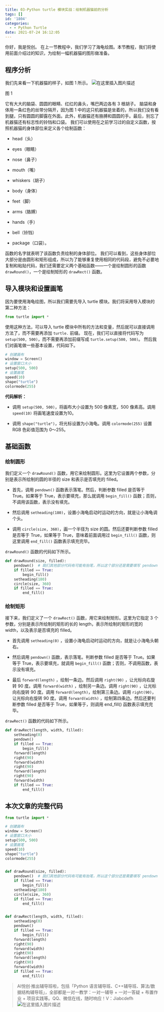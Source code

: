 ```yaml
---
title: 03-Python turtle 模块实战：绘制机器猫前的分析
tags: []
id: '1804'
categories:
  - - Python Turtle
date: 2021-07-24 16:12:05
---
```


你好，我是悦创。 在上一节教程中，我们学习了海龟绘图。本节教程，我们将使用前面介绍过的知识，为绘制一幅机器猫的图形做准备。

## 程序分析

我们先来看一下机器猫的样子，如图 1 所示。 ![在这里插入图片描述](https://img-blog.csdnimg.cn/389c8acc49364a7eab2821f804b175bb.png)

图 1

它有大大的脑袋、圆圆的眼睛、红红的鼻头，嘴巴两边各有 3 根胡子。 脑袋和身体用一条红色的丝带分隔开，因为图 1 中的这只机器猫是坐着的，所以我们没有看到腿，只有圆圆的脚露在外面。此外，机器猫还有胳膊和圆圆的手。最后，别忘了机器猫还有标志性的铃铛和口袋。 我们可以使用在之前学习过的自定义函数，按照机器猫的身体部位来定义各个绘制函数：

*   head（头）
    
*   eyes（眼睛）
    
*   nose（鼻子）
    
*   mouth（嘴）
    
*   whiskers（胡子）
    
*   body（身体）
    
*   feet（脚）
    
*   arms（胳膊）
    
*   hands（手）
    
*   bell（铃铛）
    
*   package（口袋）。
    

函数的名字就表明了该函数负责绘制的身体部位。 我们可以看到，这些身体部位大部分是由圆形和矩形组成，所以为了能够重复使用相同的代码段，避免不必要地复制和粘贴代码，我们还需要定义两个基础函数——一个是绘制圆形的函数 `drawRound()`，一个是绘制矩形的 `drawRect()` 函数。

## 导入模块和设置画笔

因为要使用海龟绘图，所以我们需要先导入 turtle 模块。我们将采用导入模块的第二种方法：

```python
from turtle import *
```

使用这种方法，可以导入 turtle 模块中所有的方法和变量，然后就可以直接调用方法了，而不需要再添加 `turtle.` 前缀。 现在，我们可以直接将代码写为 `setup(500, 500)`，而不需要再添加前缀写成 `turtle.setup(500, 500)`。 然后我们对画笔做一些基本设置，代码如下。

```python
# 创建画布
window = Screen()
# 设置窗口大小
setup(500, 500)
# 设置画笔
speed(10)
shape("turtle")
colormode(255)
```

**代码解析：**

*   调用 `setup(500, 500)`，将画布大小设置为 500 像素宽，500 像素高。调用 `speed(10)` 将画笔速度设置为10。
    
*   调用 `shape("turtle")`，将光标设置为小海龟。调用 `colormode(255)` 设置 RGB 色彩值范围为 0～255。
    

## 基础函数

### 绘制圆形

我们定义一个 `drawRound()` 函数，用它来绘制圆形。这里为它设置两个参数，分别是表示所绘制的圆的半径的 size 和表示是否填充的 filled。

*   首先，调用 `pendown()` 函数表示落笔。然后，判断参数 filled 是否等于 True。如果等于 True，表示要填充，那么就调用 `begin_fill()` 函数；否则，不调用该函数，表示没有填充。
    
*   然后调用 `setheading(180)`，设置小海龟启动时运动的方向，就是让小海龟调个头。
    
*   调用 `circle(size, 360)`，画一个半径为 size 的圆。然后还要判断参数 filled 是否等于 True，如果等于 True，意味着前面调用过 `begin_fill()` 函数，则这里调用 `end_fill()` 函数表示填充完毕。
    

`drawRound()` 函数的代码如下所示。

```python
def drawRound(size, filled):
    pendown()  # 我们其他部分代码有可能有抬笔，所以这个部分还是需要填写 pendown
    if filled == True:
        begin_fill()
    setheading(180)
    circle(size, 360)
    if filled == True:
        end_fill()
```

### 绘制矩形

接下来，我们定义了一个 `drawRect()` 函数，用它来绘制矩形。这里为它指定 3 个参数，分别是表示所绘制的矩形的长的 length，表示所绘制的矩形的宽的 width，以及表示是否填充的 filled。

*   首先调用 `setheading(0)` ，设置小海龟启动时运动的方向，就是让小海龟头朝右。
    
*   然后调用 `pendown()` 函数，表示落笔。判断参数 filled 是否等于 True。如果等于 True，表示要填充，就调用 `begin_fill()` 函数；否则，不调用函数，表示没有填充。
    
*   最后 `forward(length)` ，绘制一条边。然后调用 `right(90)` ，让光标向右旋转 90 度。调用 `forward(width)` ，绘制另一条边。调用 `right(90)` ，让光标向右旋转 90 度。调用 `forward(length)`，绘制第三条边。调用 `right(90)`，让光标向右旋转 90 度。调用 `forward(width)` ，绘制第四条边。然后还要判断参数 filled 是否等于 True，如果等于，则调用 end\_fill() 函数表示填充完毕。
    

`drawRect()` 函数的代码如下所示。

```python
def drawRect(length, width, filled):
    setheading(0)
    pendown()
    if filled == True:
        begin_fill()
    forward(length)
    right(90)
    forward(width)
    right(90)
    forward(length)
    right(90)
    forward(width)
    if filled == True:
        end_fill()
```

## 本次文章的完整代码

```python
from turtle import *

# 创建画布
window = Screen()
# 设置窗口大小
setup(500, 500)
# 设置画笔
speed(10)
shape("turtle")
colormode(255)


def drawRound(size, filled):
    pendown()  # 我们其他部分代码有可能有抬笔，所以这个部分还是需要填写 pendown
    if filled == True:
        begin_fill()
    setheading(180)
    circle(size, 360)
    if filled == True:
        end_fill()


def drawRect(length, width, filled):
    setheading(0)
    pendown()
    if filled == True:
        begin_fill()
    forward(length)
    right(90)
    forward(width)
    right(90)
    forward(length)
    right(90)
    forward(width)
    if filled == True:
        end_fill()

```

> AI悦创·推出辅导班啦，包括「Python 语言辅导班、C++辅导班、算法/数据结构辅导班」，全部都是一对一教学：一对一辅导 + 一对一答疑 + 布置作业 + 项目实践等。QQ、微信在线，随时响应！V：Jiabcdefh ![在这里插入图片描述](https://img-blog.csdnimg.cn/a4129f6d27f24502b022a9de2a8c7e91.png)